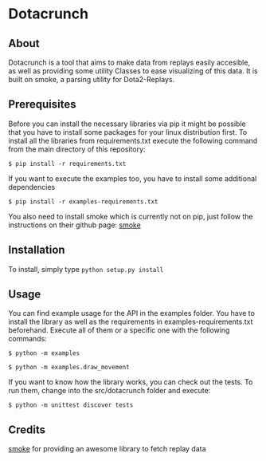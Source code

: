 Dotacrunch
==========

About
-----
Dotacrunch is a tool that aims to make data from replays easily accesible, as well as providing some utility Classes to ease visualizing of this data. It is built on smoke, a parsing utility for Dota2-Replays.

Prerequisites
-------------
Before you can install the necessary libraries via pip it might be possible that you have to install some packages for your linux distribution first. To install all the libraries from requirements.txt execute the following command from the main directory of this repository:

`$ pip install -r requirements.txt`

If you want to execute the examples too, you have to install some additional dependencies

`$ pip install -r examples-requirements.txt`

You also need to install smoke which is currently not on pip, just follow the instructions on their github page: [smoke](https://github.com/skadistats/smoke)

Installation
------------

To install, simply type
`python setup.py install`

Usage
-----
You can find example usage for the API in the examples folder. You have to install the library as well as the requirements in examples-requirements.txt beforehand. Execute all of them or a specific one with the following commands:

`$ python -m examples`

`$ python -m examples.draw_movement`


If you want to know how the library works, you can check out the tests. To run them, change into the src/dotacrunch folder and execute:

`$ python -m unittest discover tests`

Credits
-------

[smoke](https://github.com/skadistats/smoke) for providing an awesome library to fetch replay data
